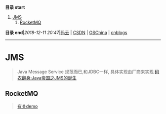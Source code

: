 **目录 start**

1. [JMS](#jms)
    1. [RocketMQ](#rocketmq)

**目录 end**|_2018-12-11 20:47_|[码云](https://gitee.com/gin9) | [CSDN](http://blog.csdn.net/kcp606) | [OSChina](https://my.oschina.net/kcp1104) | [cnblogs](http://www.cnblogs.com/kuangcp)
****************************************
# JMS
> Java Message Service 规范而已,和JDBC一样, 具体实现由厂商来实现 [码农翻身:Java帝国之JMS的诞生](https://mp.weixin.qq.com/s?__biz=MzAxOTc0NzExNg==&mid=2665513515&idx=1&sn=380bb1cb56d4151fd3acc5aa86f1da9a&chksm=80d67a68b7a1f37e3d98fe4495eab4db097eedd695c99fbd8704cc0464595842c4da598b99e3&scene=21#wechat_redirect)

## RocketMQ
> [有关demo](https://github.com/lirenzuo/rocketmq-rocketmq-all-4.1.0-incubating)